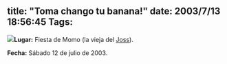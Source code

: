 title: "Toma chango tu banana!"
date: 2003/7/13 18:56:45
Tags: 
---
<p><img src="http://web.archive.org/web/20030719200405/http://damogar.linux.org.mx/images/cheve.jpg"/><strong>Lugar:</strong> Fiesta de Momo (la vieja del <a href="mailto:joss_mj@hotmail.com">Joss</a>).</p>

<p><strong>Fecha:</strong> Sábado 12 de julio de 2003.</p>
